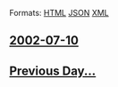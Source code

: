 
Formats: [HTML](2002/07/10/index.html)  [JSON](2002/07/10/index.json)  [XML](2002/07/10/index.xml)  

## [2002-07-10](/news/2002/07/10/index.md)

## [Previous Day...](/news/2002/07/9/index.md)

